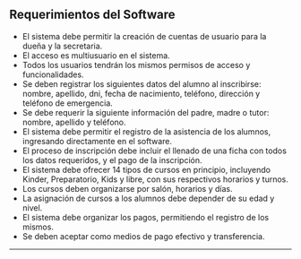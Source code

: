 ## Requerimientos del Software

- El sistema debe permitir la creación de cuentas de usuario para la dueña y la secretaria.
- El acceso es multiusuario en el sistema.
- Todos los usuarios tendrán los mismos permisos de acceso y funcionalidades.
- Se deben registrar los siguientes datos del alumno al inscribirse: nombre, apellido, dni, fecha de nacimiento, teléfono, dirección y teléfono de emergencia.
- Se debe requerir la siguiente información del padre, madre o tutor: nombre, apellido y teléfono.
- El sistema debe permitir el registro de la asistencia de los alumnos, ingresando directamente en el software.
- El proceso de inscripción debe incluir el llenado de una ficha con todos los datos requeridos, y el pago de la inscripción.
- El sistema debe ofrecer 14 tipos de cursos en principio, incluyendo Kinder, Preparatorio, Kids y libre, con sus respectivos horarios y turnos.
- Los cursos deben organizarse por salón, horarios y días.
- La asignación de cursos a los alumnos debe depender de su edad y nivel.
- El sistema debe organizar los pagos, permitiendo el registro de los mismos.
- Se deben aceptar como medios de pago efectivo y transferencia.

---

